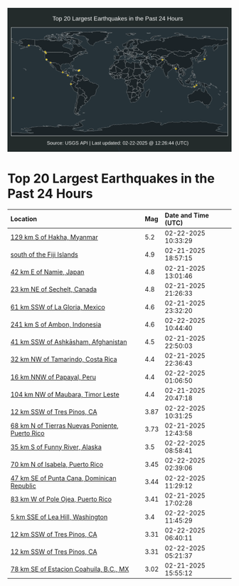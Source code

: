 ![Map](./map.png)

# Top 20 Largest Earthquakes in the Past 24 Hours

| Location | Mag | Date and Time (UTC) |
|:---|:---|:---|
| [129 km S of Hakha, Myanmar](https://earthquake.usgs.gov/earthquakes/eventpage/us7000pffe) | 5.2 | 02-22-2025 10:33:29 |
| [south of the Fiji Islands](https://earthquake.usgs.gov/earthquakes/eventpage/us7000pfb3) | 4.9 | 02-21-2025 18:57:15 |
| [42 km E of Namie, Japan](https://earthquake.usgs.gov/earthquakes/eventpage/us7000pf81) | 4.8 | 02-21-2025 13:01:46 |
| [23 km NE of Sechelt, Canada](https://earthquake.usgs.gov/earthquakes/eventpage/us7000pfbs) | 4.8 | 02-21-2025 21:26:33 |
| [61 km SSW of La Gloria, Mexico](https://earthquake.usgs.gov/earthquakes/eventpage/us7000pfcg) | 4.6 | 02-21-2025 23:32:20 |
| [241 km S of Ambon, Indonesia](https://earthquake.usgs.gov/earthquakes/eventpage/us7000pffg) | 4.6 | 02-22-2025 10:44:40 |
| [41 km SSW of Ashkāsham, Afghanistan](https://earthquake.usgs.gov/earthquakes/eventpage/us7000pfc9) | 4.5 | 02-21-2025 22:50:03 |
| [32 km NW of Tamarindo, Costa Rica](https://earthquake.usgs.gov/earthquakes/eventpage/us7000pfcj) | 4.4 | 02-21-2025 22:36:43 |
| [16 km NNW of Papayal, Peru](https://earthquake.usgs.gov/earthquakes/eventpage/us7000pfdh) | 4.4 | 02-22-2025 01:06:50 |
| [104 km NW of Maubara, Timor Leste](https://earthquake.usgs.gov/earthquakes/eventpage/us7000pfbi) | 4.4 | 02-21-2025 20:47:18 |
| [12 km SSW of Tres Pinos, CA](https://earthquake.usgs.gov/earthquakes/eventpage/nc75137161) | 3.87 | 02-22-2025 10:31:25 |
| [68 km N of Tierras Nuevas Poniente, Puerto Rico](https://earthquake.usgs.gov/earthquakes/eventpage/pr2025052001) | 3.73 | 02-21-2025 12:43:58 |
| [35 km S of Funny River, Alaska](https://earthquake.usgs.gov/earthquakes/eventpage/ak0252fsldr0) | 3.5 | 02-22-2025 08:58:41 |
| [70 km N of Isabela, Puerto Rico](https://earthquake.usgs.gov/earthquakes/eventpage/pr2025053000) | 3.45 | 02-22-2025 02:39:06 |
| [47 km SE of Punta Cana, Dominican Republic](https://earthquake.usgs.gov/earthquakes/eventpage/pr71473308) | 3.44 | 02-22-2025 11:29:12 |
| [83 km W of Pole Ojea, Puerto Rico](https://earthquake.usgs.gov/earthquakes/eventpage/pr71473233) | 3.41 | 02-21-2025 17:02:28 |
| [5 km SSE of Lea Hill, Washington](https://earthquake.usgs.gov/earthquakes/eventpage/uw62076946) | 3.4 | 02-22-2025 11:45:29 |
| [12 km SSW of Tres Pinos, CA](https://earthquake.usgs.gov/earthquakes/eventpage/nc75137061) | 3.31 | 02-22-2025 06:40:11 |
| [12 km SSW of Tres Pinos, CA](https://earthquake.usgs.gov/earthquakes/eventpage/nc75137021) | 3.31 | 02-22-2025 05:21:37 |
| [78 km SE of Estacion Coahuila, B.C., MX](https://earthquake.usgs.gov/earthquakes/eventpage/ci40190570) | 3.02 | 02-21-2025 15:55:12 |

